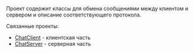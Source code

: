 
Проект содержит классы для обмена сообщениями между клиентом и сервером и описание соответствующего протокола.

Связанные проекты: 
<ul> 
<li><a href="https://github.com/teetov/ChatClient">ChatClient</a> - клиентская часть</li> 
<li><a href="https://github.com/teetov/ChatServer">ChatServer</a> - серверная часть</li> 
<ul>